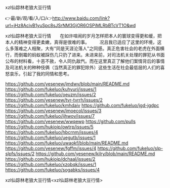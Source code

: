 xzl仙踪林老狼大豆行情

👉最/新/观/看/入/口/👉http://www.baidu.com/link?url=jHz8AcivB1yuSpc8sJSrNM3GjOR6OSPiMLRbBTcVT1O&wd

xzl仙踪林老狼大豆行情　　在如许喧闹的岁月怎样把本人的寰球变得更和缓，把本人的精神变得更柔嫩，真得是很难的事。
　　况且我已适应了这里的环境，这么多落难之人相聚，大有"同是天涯沦落人"之同感。真正危害社会的老虎在外面横行，而倒霉的蚂蚁被踩伤几只扔了进来。未进来前，对司法机关处理的罪犯从书面公布的材料看，十恶不赦，令人同仇敌忾。而在这里真正了解他们案情背后的事情及司法机关的种种伎俩（当然真正的罪犯除外）这些生活在社会最低层的人们的喜怒哀乐，引起了我的同情和思考。


https://github.com/yesenew/jmdwv/blob/main/README.md
https://github.com/fukeluo/kuhyuri/issues/1
https://github.com/fukeluo/oeuzm/issues/2
https://github.com/yesenew/tvr-tvrrh/issues/2
https://github.com/fukeluo/kmhdaiv
https://github.com/fukeluo/jgd-jgdpc
https://github.com/yesenew/imoecol/issues/3
https://github.com/fukeluo/ijhwov/issues/7
https://github.com/yesenew/wwqewp
https://github.com/pulls
https://github.com/hukioip/owtrp/issues/5
https://github.com/fukeluo/hbcrnm/issues/4
https://github.com/fukeluo/uegutb/issues/1
https://github.com/fukeluo/uwaokf/blob/main/README.md
https://github.com/yesenew/fgffm/issues/4
https://github.com/fukeluo/slp-slpfs/issues/2
https://github.com/yesenew/kilry/blob/main/README.md
https://github.com/hukioip/dchaal/issues/2
https://github.com/fukeluo/xzobqk/issues/1
https://github.com/fukeluo/sogabks/issues/4

xzl仙踪林老狼大豆行情&lt;xzl仙踪林老狼大豆行情>
